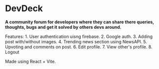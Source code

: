 
# DevDeck

**A community forum for developers where they can share there queries, thoughts, bugs and get it solved by others devs around.**

Features:
    1. User authentication uisng firebase. 
    2. Google auth. 
    3. Adding post with/without images. 
    4. Trending news section using NewsAPI. 
    5. Upvoting and comments on post. 
    6. Edit profile. 
    7. View other's profile. 
    8. Logout 

Made using React + Vite.
